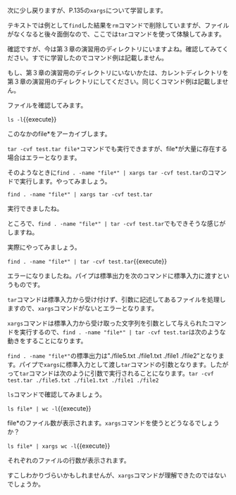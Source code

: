 次に少し戻りますが、P.135の`xargs`について学習します。

テキストでは例として`find`した結果を`rm`コマンドで削除していますが、ファイルがなくなると後々面倒なので、ここでは`tar`コマンドを使って体験してみます。

確認ですが、今は第３章の演習用のディレクトリにいますよね。確認してみてください。すでに学習したのでコマンド例は記載しません。

もし、第３章の演習用のディレクトリにいないかたは、カレントディレクトリを第３章の演習用のディレクトリにしてください。同じくコマンド例は記載しません。

ファイルを確認してみます。

`ls -l`{{execute}}

このなかのfile*をアーカイブします。

`tar -cvf test.tar file*`コマンドでも実行できますが、file*が大量に存在する場合はエラーとなります。

そのようなときに`find . -name "file*" | xargs tar -cvf test.tar`のコマンドで実行します。やってみましょう。

`find . -name "file*" | xargs tar -cvf test.tar`

実行できましたね。

ところで、`find . -name "file*" | tar -cvf test.tar`でもできそうな感じがしますね。

実際にやってみましょう。

`find . -name "file*" | tar -cvf test.tar`{{execute}}

エラーになりましたね。パイプは標準出力を次のコマンドに標準入力に渡すというものです。

`tar`コマンドは標準入力から受け付けず、引数に記述してあるファイルを処理しますので、`xargs`コマンドがないとエラーとなります。

`xargs`コマンドは標準入力から受け取った文字列を引数として与えられたコマンドを実行するので、`find . -name "file*" | tar -cvf test.tar`は次のような動きをすることになります。

`find . -name "file*"`の標準出力は"./file5.txt ./file1.txt ./file1 ./file2"となります。パイプで`xargs`に標準入力として渡し`tar`コマンドの引数となります。したがって`tar`コマンドは次のように引数で実行されることになります。`tar -cvf test.tar ./file5.txt ./file1.txt ./file1 ./file2`

`ls`コマンドで確認してみましょう。

`ls file* | wc -l`{{execute}}

file*のファイル数が表示されます。`xargs`コマンドを使うとどうなるでしょうか？

`ls file* | xargs wc -l`{{execute}}

それぞれのファイルの行数が表示されます。

すこしわかりづらいかもしれませんが、`xargs`コマンドが理解できたのではないでしょうか。

